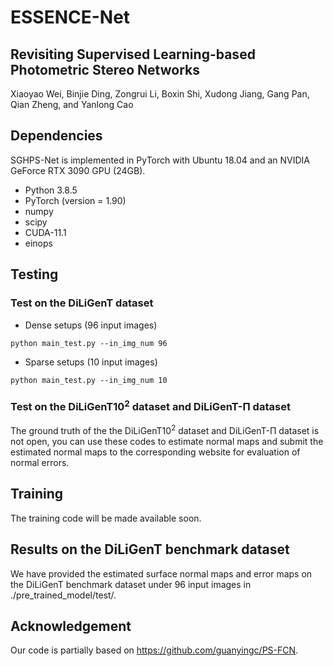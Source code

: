 # ESSENCE-Net
## Revisiting Supervised Learning-based Photometric Stereo Networks
Xiaoyao Wei, Binjie Ding, Zongrui Li, Boxin Shi, Xudong Jiang, Gang Pan, Qian Zheng, and Yanlong Cao

## Dependencies
SGHPS-Net is implemented in PyTorch with Ubuntu 18.04 and an NVIDIA GeForce RTX 3090 GPU (24GB).
* Python 3.8.5
* PyTorch (version = 1.90)
* numpy
* scipy
* CUDA-11.1
* einops
## Testing 
### Test on the DiLiGenT dataset

* Dense setups (96 input images)
```
python main_test.py --in_img_num 96
```
* Sparse setups (10 input images)
```
python main_test.py --in_img_num 10
```
### Test on the DiLiGenT10<sup>2</sup> dataset and DiLiGenT-Π dataset
The ground truth of the the DiLiGenT10<sup>2</sup> dataset and DiLiGenT-Π dataset is not open, you can use these codes to estimate normal maps and submit the estimated normal maps to the corresponding website for evaluation of normal errors.

## Training
The training code will be made available soon.

## Results on the DiLiGenT benchmark dataset
We have provided the estimated surface normal maps and error maps on the DiLiGenT benchmark dataset under 96 input images in ./pre_trained_model/test/.

## Acknowledgement
Our code is partially based on https://github.com/guanyingc/PS-FCN.
